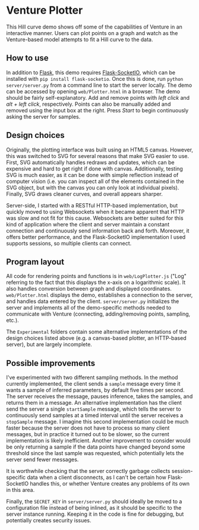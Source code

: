 # Venture Plotter

This Hill curve demo shows off some of the capabilities of Venture in
an interactive manner. Users can plot points on a graph and watch as
the Venture-based model attempts to fit a Hill curve to the data.

## How to use

In addition to
[Flask](http://flask.pocoo.org/docs/0.10/installation/), this demo
requires
[Flask-SocketIO](https://flask-socketio.readthedocs.org/en/latest/),
which can be installed with `pip install flask-socketio`. Once this is
done, run `python server/server.py` from a command line to start the
server locally. The demo can be accessed by opening `web/Plotter.html`
in a browser. The demo should be fairly self-explanatory. Add and
remove points with *left click* and *alt + left click*,
respectively. Points can also be manually added and removed using the
input box at the right. Press *Start* to begin continuously asking the
server for samples.

## Design choices

Originally, the plotting interface was built using an HTML5
canvas. However, this was switched to SVG for several reasons that
make SVG easier to use. First, SVG automatically handles redraws and
updates, which can be expensive and hard to get right if done with
canvas. Additionally, testing SVG is much easier, as it can be done
with simple reflection instead of computer vision (i.e. you can
inspect all of the elements contained in the SVG object, but with the
canvas you can only look at individual pixels). Finally, SVG draws
cleaner curves, and overall appears sharper.

Server-side, I started with a RESTful HTTP-based implementation, but
quickly moved to using Websockets when it became apparent that HTTP
was slow and not fit for this cause. Websockets are better suited for
this kind of application where the client and server maintain a
constant connection and continuously send information back and
forth. Moreover, it offers better performance, and the Flask-SocketIO
implementation I used supports sessions, so multiple clients can
connect.

## Program layout

All code for rendering points and functions is in `web/LogPlotter.js`
("Log" referring to the fact that this displays the x-axis on a
logarithmic scale). It also handles conversion between graph and
displayed coordinates. `web/Plotter.html` displays the demo,
establishes a connection to the server, and handles data entered by
the client. `server/server.py` initializes the server and implements
all of the demo-specific methods needed to communicate with Venture
(connecting, adding/removing points, sampling, etc.).

The `Experimental` folders contain some alternative implementations of
the design choices listed above (e.g. a canvas-based plotter, an
HTTP-based server), but are largely incomplete.

## Possible improvements

I've experimented with two different sampling methods. In the method
currently implemented, the client sends a `sample` message every time
it wants a sample of inferred parameters, by default five times per
second. The server receives the message, pauses inference, takes the
samples, and returns them in a message. An alternative implementation
has the client send the server a single `startSample` message, which
tells the server to continuously send samples at a timed interval
until the server receives a `stopSample` message. I imagine this
second implementation could be much faster because the server does not
have to process so many client messages, but in practice it turned out
to be slower, so the current implementation is likely
inefficient. Another improvement to consider would be only returning a
sample if the data points have changed beyond some threshold since the
last sample was requested, which potentially lets the server send
fewer messages.

It is worthwhile checking that the server correctly garbage collects
session-specific data when a client disconnects, as I can't be certain
how Flask-SocketIO handles this, or whether Venture creates any
problems of its own in this area.

Finally, the `SECRET_KEY` in `server/server.py` should ideally be
moved to a configuration file instead of being inlined, as it should
be specific to the server instance running. Keeping it in the code is
fine for debugging, but potentially creates security issues.
